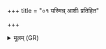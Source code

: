 +++
title = "०१ यस्मिन्न् आशीः प्रतिहित"

+++
<details><summary>मूलम् (GR)</summary>

यस्मिन्न् आशीः प्रतिहित इदं तच्  
छल्यो वेणुर् वेष्टनं तेजनं च ।  
सूनुर् जनित्रीं जनयेहि शृण्वन्न्  
अयं त आत्मेत इत् प्रहितः ॥ +++(Bhatt. ita)+++
</details>